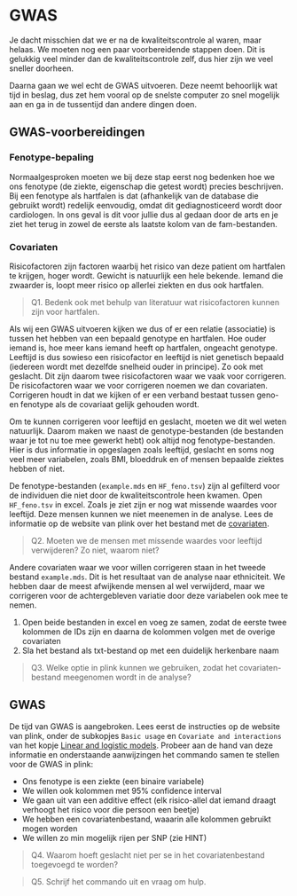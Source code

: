 # GWAS

Je dacht misschien dat we er na de kwaliteitscontrole al waren, maar helaas. We moeten nog een paar voorbereidende stappen doen. Dit is gelukkig veel minder dan de kwaliteitscontrole zelf, dus hier zijn we veel sneller doorheen.

Daarna gaan we wel echt de GWAS uitvoeren. Deze neemt behoorlijk wat tijd in beslag, dus zet hem vooral op de snelste computer zo snel mogelijk aan en ga in de tussentijd dan andere dingen doen.

## GWAS-voorbereidingen
### Fenotype-bepaling
Normaalgesproken moeten we bij deze stap eerst nog bedenken hoe we ons fenotype (de ziekte, eigenschap die getest wordt) precies beschrijven. Bij een fenotype als hartfalen is dat (afhankelijk van de database die gebruikt wordt) redelijk eenvoudig, omdat dit gediagnosticeerd wordt door cardiologen. In ons geval is dit voor jullie dus al gedaan door de arts en je ziet het terug in zowel de eerste als laatste kolom van de fam-bestanden.

### Covariaten
Risicofactoren zijn factoren waarbij het risico van deze patient om hartfalen te krijgen, hoger wordt. Gewicht is natuurlijk een hele bekende. Iemand die zwaarder is, loopt meer risico op allerlei ziekten en dus ook hartfalen.
> Q1. Bedenk ook met behulp van literatuur wat risicofactoren kunnen zijn voor hartfalen.

Als wij een GWAS uitvoeren kijken we dus of er een relatie (associatie) is tussen het hebben van een bepaald genotype en hartfalen. Hoe ouder iemand is, hoe meer kans iemand heeft op hartfalen, ongeacht genotype. Leeftijd is dus sowieso een risicofactor en leeftijd is niet genetisch bepaald (iedereen wordt met dezelfde snelheid ouder in principe). Zo ook met geslacht. Dit zijn daarom twee risicofactoren waar we vaak voor corrigeren. De risicofactoren waar we voor corrigeren noemen we dan covariaten. Corrigeren houdt in dat we kijken of er een verband bestaat tussen geno- en fenotype als de covariaat gelijk gehouden wordt.

Om te kunnen corrigeren voor leeftijd en geslacht, moeten we dit wel weten natuurlijk. Daarom maken we naast de genotype-bestanden (de bestanden waar je tot nu toe mee gewerkt hebt) ook altijd nog fenotype-bestanden. Hier is dus informatie in opgeslagen zoals leeftijd, geslacht en soms nog veel meer variabelen, zoals BMI, bloeddruk en of mensen bepaalde ziektes hebben of niet.

De fenotype-bestanden (`example.mds` en `HF_feno.tsv`) zijn al gefilterd voor de individuen die niet door de kwaliteitscontrole heen kwamen. Open `HF_feno.tsv` in excel. Zoals je ziet zijn er nog wat missende waardes voor leeftijd. Deze mensen kunnen we niet meenemen in de analyse. Lees de informatie op de website van plink over het bestand met de [covariaten](http://zzz.bwh.harvard.edu/plink/data.shtml#covar).

> Q2. Moeten we de mensen met missende waardes voor leeftijd verwijderen? Zo niet, waarom niet?

Andere covariaten waar we voor willen corrigeren staan in het tweede bestand `example.mds`. Dit is het resultaat van de analyse naar ethniciteit. We hebben daar de meest afwijkende mensen al wel verwijderd, maar we corrigeren voor de achtergebleven variatie door deze variabelen ook mee te nemen.

1. Open beide bestanden in excel en voeg ze samen, zodat de eerste twee kolommen de IDs zijn en daarna de kolommen volgen met de overige covariaten
2. Sla het bestand als txt-bestand op met een duidelijk herkenbare naam

> Q3. Welke optie in plink kunnen we gebruiken, zodat het covariaten-bestand meegenomen wordt in de analyse?

## GWAS

De tijd van GWAS is aangebroken. Lees eerst de instructies op de website van plink, onder de subkopjes `Basic usage` en `Covariate and interactions` van het kopje [Linear and logistic models](http://zzz.bwh.harvard.edu/plink/anal.shtml#glm). Probeer aan de hand van deze informatie en onderstaande aanwijzingen het commando samen te stellen voor de GWAS in plink:
* Ons fenotype is een ziekte (een binaire variabele)
* We willen ook kolommen met 95% confidence interval
* We gaan uit van een additive effect (elk risico-allel dat iemand draagt verhoogt het risico voor die persoon een beetje)
* We hebben een covariatenbestand, waaarin alle kolommen gebruikt mogen worden
* We willen zo min mogelijk rijen per SNP (zie HINT)

> Q4. Waarom hoeft geslacht niet per se in het covariatenbestand toegevoegd te worden?

> Q5. Schrijf het commando uit en vraag om hulp.
